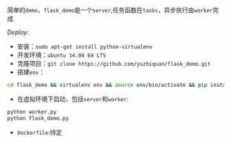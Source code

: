 简单的`demo`，`flask_demo`是一个`server`,任务函数在`tasks`，异步执行由`worker`完成

*Deploy*:
 - 安装：`sudo apt-get install python-virtualenv`
 - 开发环境：`ubuntu 14.04 64 LTS`
 - 克隆项目：`git clone https://github.com/yuzhiquan/flask_demo.git`
 - 搭建`env`：  
 ```bash
 cd flask_demo && virtualenv env && source env/bin/activate && pip install -r requirements.txt
 ```
 - 在虚拟环境下启动，包括`server`和`worker`:
 ```bash
 python worker.py
 python flask_demo.py
 ```
 
 - `Dockerfile`:待定
 
 

